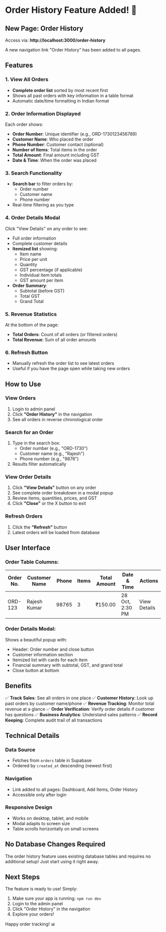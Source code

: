 # Order History Feature Added! 🎉

## New Page: Order History

Access via: **http://localhost:3000/order-history**

A new navigation link "Order History" has been added to all pages.

## Features

### 1. View All Orders
- **Complete order list** sorted by most recent first
- Shows all past orders with key information in a table format
- Automatic date/time formatting in Indian format

### 2. Order Information Displayed
Each order shows:
- **Order Number**: Unique identifier (e.g., ORD-1730123456789)
- **Customer Name**: Who placed the order
- **Phone Number**: Customer contact (optional)
- **Number of Items**: Total items in the order
- **Total Amount**: Final amount including GST
- **Date & Time**: When the order was placed

### 3. Search Functionality
- **Search bar** to filter orders by:
  - Order number
  - Customer name
  - Phone number
- Real-time filtering as you type

### 4. Order Details Modal
Click "View Details" on any order to see:
- Full order information
- Complete customer details
- **Itemized list** showing:
  - Item name
  - Price per unit
  - Quantity
  - GST percentage (if applicable)
  - Individual item totals
  - GST amount per item
- **Order Summary**:
  - Subtotal (before GST)
  - Total GST
  - Grand Total

### 5. Revenue Statistics
At the bottom of the page:
- **Total Orders**: Count of all orders (or filtered orders)
- **Total Revenue**: Sum of all order amounts

### 6. Refresh Button
- Manually refresh the order list to see latest orders
- Useful if you have the page open while taking new orders

## How to Use

### View Orders
1. Login to admin panel
2. Click **"Order History"** in the navigation
3. See all orders in reverse chronological order

### Search for an Order
1. Type in the search box:
   - Order number (e.g., "ORD-1730")
   - Customer name (e.g., "Rajesh")
   - Phone number (e.g., "9876")
2. Results filter automatically

### View Order Details
1. Click **"View Details"** button on any order
2. See complete order breakdown in a modal popup
3. Review items, quantities, prices, and GST
4. Click **"Close"** or the X button to exit

### Refresh Orders
1. Click the **"Refresh"** button
2. Latest orders will be loaded from database

## User Interface

### Order Table Columns:
| Order No. | Customer Name | Phone | Items | Total Amount | Date & Time | Actions |
|-----------|---------------|-------|-------|--------------|-------------|---------|
| ORD-123   | Rajesh Kumar  | 98765 | 3     | ₹150.00     | 28 Oct, 2:30 PM | View Details |

### Order Details Modal:
Shows a beautiful popup with:
- Header: Order number and close button
- Customer information section
- Itemized list with cards for each item
- Financial summary with subtotal, GST, and grand total
- Close button at bottom

## Benefits

✅ **Track Sales**: See all orders in one place
✅ **Customer History**: Look up past orders by customer name/phone
✅ **Revenue Tracking**: Monitor total revenue at a glance
✅ **Order Verification**: Verify order details if customer has questions
✅ **Business Analytics**: Understand sales patterns
✅ **Record Keeping**: Complete audit trail of all transactions

## Technical Details

### Data Source
- Fetches from `orders` table in Supabase
- Ordered by `created_at` descending (newest first)

### Navigation
- Link added to all pages: Dashboard, Add Items, Order History
- Accessible only after login

### Responsive Design
- Works on desktop, tablet, and mobile
- Modal adapts to screen size
- Table scrolls horizontally on small screens

## No Database Changes Required

The order history feature uses existing database tables and requires no additional setup! Just start using it right away.

## Next Steps

The feature is ready to use! Simply:
1. Make sure your app is running: `npm run dev`
2. Login to the admin panel
3. Click "Order History" in the navigation
4. Explore your orders!

Happy order tracking! 📊

